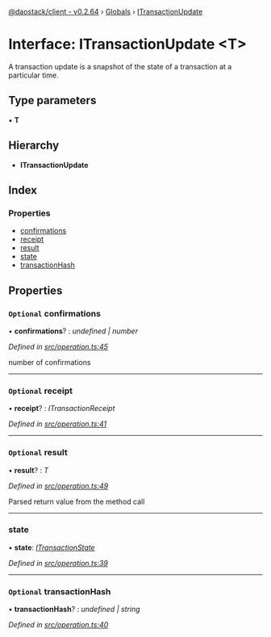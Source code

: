 [@daostack/client - v0.2.64](../README.md) › [Globals](../globals.md) › [ITransactionUpdate](itransactionupdate.md)

# Interface: ITransactionUpdate <**T**>

A transaction update is a snapshot of the state of a transaction at a particular time.

## Type parameters

▪ **T**

## Hierarchy

* **ITransactionUpdate**

## Index

### Properties

* [confirmations](itransactionupdate.md#optional-confirmations)
* [receipt](itransactionupdate.md#optional-receipt)
* [result](itransactionupdate.md#optional-result)
* [state](itransactionupdate.md#state)
* [transactionHash](itransactionupdate.md#optional-transactionhash)

## Properties

### `Optional` confirmations

• **confirmations**? : *undefined | number*

*Defined in [src/operation.ts:45](https://github.com/daostack/client/blob/9d69996/src/operation.ts#L45)*

 number of confirmations

___

### `Optional` receipt

• **receipt**? : *ITransactionReceipt*

*Defined in [src/operation.ts:41](https://github.com/daostack/client/blob/9d69996/src/operation.ts#L41)*

___

### `Optional` result

• **result**? : *T*

*Defined in [src/operation.ts:49](https://github.com/daostack/client/blob/9d69996/src/operation.ts#L49)*

Parsed return value from the method call

___

###  state

• **state**: *[ITransactionState](../enums/itransactionstate.md)*

*Defined in [src/operation.ts:39](https://github.com/daostack/client/blob/9d69996/src/operation.ts#L39)*

___

### `Optional` transactionHash

• **transactionHash**? : *undefined | string*

*Defined in [src/operation.ts:40](https://github.com/daostack/client/blob/9d69996/src/operation.ts#L40)*
